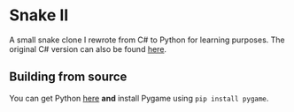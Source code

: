 # Snake II

A small snake clone I rewrote from C# to Python for learning purposes. The original C# version can also be found [here](https://www.youtube.com/watch?v=dQw4w9WgXcQ).

## Building from source

You can get Python [here](https://www.python.org/downloads/) **and** install Pygame using ``pip install pygame``.
